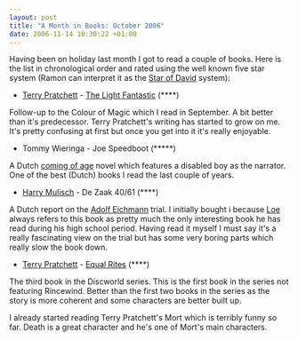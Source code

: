 ```yaml
--- 
layout: post
title: "A Month in Books: October 2006"
date: 2006-11-14 10:30:22 +01:00
---
```


Having been on holiday last month I got to read a couple of books. Here is the list in chronological order and rated using the well known five star system (Ramon can interpret it as the [Star of David](http://en.wikipedia.org/wiki/Star_of_David "Star of David") system):

- [Terry Pratchett](http://en.wikipedia.org/wiki/Terry_Pratchett "Terry Pratchett") - [The Light Fantastic](http://en.wikipedia.org/wiki/The_Light_Fantastic "The Light Fantastic") (\*\*\*\*)

Follow-up to the  Colour of Magic which I read in September. A bit better than it's predecessor. Terry Pratchett's writing has started to grow on me. It's pretty confusing at first but once you get into it it's really enjoyable.

- Tommy Wieringa - Joe Speedboot (\*\*\*\*\*)

A Dutch [coming of age](http://en.wikipedia.org/wiki/Coming_of_age "Coming of age") novel which features a disabled boy as the narrator. One of the best (Dutch) books I read the last couple of years.

- [Harry Mulisch](http://en.wikipedia.org/wiki/Harry_Mulisch "Harry Mulisch") - De Zaak 40/61 (\*\*\*\*)

A Dutch report on the [Adolf Eichmann](http://en.wikipedia.org/wiki/Eichmann "Adolf Eichmann") trial. I initially bought i because [Loe](http://lgespee.blogspot.com "Loe Spee") always refers to this book as pretty much the only interesting book he has read during his high school period. Having read it myself I must say it's a really fascinating view on the trial but has some very boring parts which really slow the book down.

- [Terry Pratchett](http://en.wikipedia.org/wiki/Terry_Pratchett "Terry Pratchett") - [Equal Rites](http://en.wikipedia.org/wiki/Equal_Rites "Equal Rites") (\*\*\*\*)

The third book in the Discworld series. This is the first book in the series not featuring Rincewind. Better than the first two books in the series as the story is more coherent and some characters are better built up.

I already started reading Terry Pratchett's Mort which is terribly funny so far. Death is a great character and he's one of Mort's main characters.
